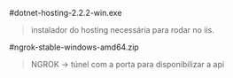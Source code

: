 #dotnet-hosting-2.2.2-win.exe
> instalador do hosting necessária para rodar no iis.

#ngrok-stable-windows-amd64.zip
> NGROK -> túnel com a porta para disponibilizar a api
